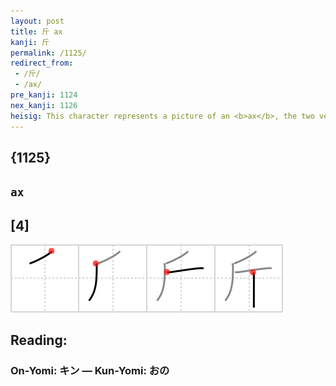 ```yaml
---
layout: post
title: 斤 ax
kanji: 斤
permalink: /1125/
redirect_from:
 - /斤/
 - /ax/
pre_kanji: 1124
nex_kanji: 1126
heisig: This character represents a picture of an <b>ax</b>, the two vertical lines being the handle and the horizontal strokes of the blade. Note the writing order carefully.
---
```


## {1125}

## `ax`

## [4]

<div class="stroke"><img src="../images/E696A4.png" /></div>

## Reading:

### On-Yomi: キン &mdash; Kun-Yomi: おの
